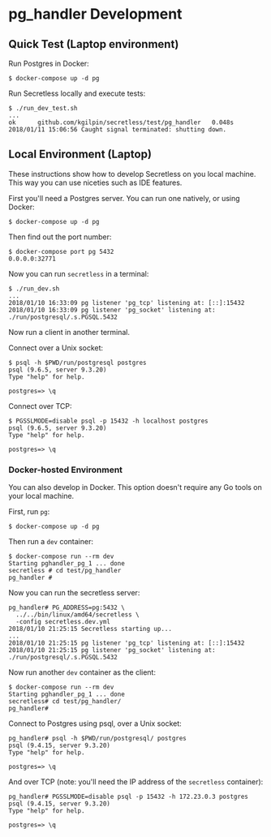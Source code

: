 # pg_handler Development

## Quick Test (Laptop environment)

Run Postgres in Docker:

```sh-session
$ docker-compose up -d pg
```

Run Secretless locally and execute tests:

```sh-session
$ ./run_dev_test.sh
...
ok      github.com/kgilpin/secretless/test/pg_handler   0.048s
2018/01/11 15:06:56 Caught signal terminated: shutting down.
```

## Local Environment (Laptop)

These instructions show how to develop Secretless on you local machine. This way you can use niceties such as IDE features.

First you'll need a Postgres server. You can run one natively, or using Docker:

```sh-session
$ docker-compose up -d pg
```

Then find out the port number:

```sh-session
$ docker-compose port pg 5432
0.0.0.0:32771
```

Now you can run `secretless` in a terminal:

```sh-session
$ ./run_dev.sh
...
2018/01/10 16:33:09 pg listener 'pg_tcp' listening at: [::]:15432
2018/01/10 16:33:09 pg listener 'pg_socket' listening at: ./run/postgresql/.s.PGSQL.5432
```

Now run a client in another terminal.

Connect over a Unix socket:

```sh-session
$ psql -h $PWD/run/postgresql postgres
psql (9.6.5, server 9.3.20)
Type "help" for help.

postgres=> \q
```

Connect over TCP:

```sh-session
$ PGSSLMODE=disable psql -p 15432 -h localhost postgres
psql (9.6.5, server 9.3.20)
Type "help" for help.

postgres=> \q
```

### Docker-hosted Environment

You can also develop in Docker. This option doesn't require any Go tools on your local machine. 

First, run `pg`:

```sh-session
$ docker-compose up -d pg
```

Then run a `dev` container:

```sh-session
$ docker-compose run --rm dev
Starting pghandler_pg_1 ... done
secretless # cd test/pg_handler
pg_handler # 
```

Now you can run the secretless server:

```sh-session
pg_handler# PG_ADDRESS=pg:5432 \
  ../../bin/linux/amd64/secretless \
  -config secretless.dev.yml
2018/01/10 21:25:15 Secretless starting up...
...
2018/01/10 21:25:15 pg listener 'pg_tcp' listening at: [::]:15432
2018/01/10 21:25:15 pg listener 'pg_socket' listening at: ./run/postgresql/.s.PGSQL.5432
```

Now run another `dev` container as the client:

```sh-session
$ docker-compose run --rm dev
Starting pghandler_pg_1 ... done
secretless# cd test/pg_handler/
pg_handler#
```

Connect to Postgres using psql, over a Unix socket:

```sh-session
pg_handler# psql -h $PWD/run/postgresql/ postgres
psql (9.4.15, server 9.3.20)
Type "help" for help.

postgres=> \q
```

And over TCP (note: you'll need the IP address of the `secretless` container):

```sh-session
pg_handler# PGSSLMODE=disable psql -p 15432 -h 172.23.0.3 postgres
psql (9.4.15, server 9.3.20)
Type "help" for help.

postgres=> \q
```
